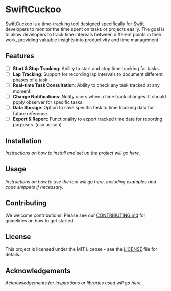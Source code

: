 # SwiftCuckoo

SwiftCuckoo is a time-tracking tool designed specifically for Swift developers to monitor the time spent on tasks or projects easily. The goal is to allow developers to track time intervals between different points in their work, providing valuable insights into productivity and time management.

## Features

- [ ] **Start & Stop Tracking**: Ability to start and stop time tracking for tasks.
- [ ] **Lap Tracking**: Support for recording lap intervals to document different phases of a task.
- [ ] **Real-time Task Consultation**: Ability to check any task tracked at any moment.
- [ ] **Change Notifications**: Notify users when a time track changes. It should ppply observer for specific tasks.
- [ ] **Data Storage**: Option to save specific task to time tracking data for future reference.
- [ ] **Export & Report**: Functionality to export tracked time data for reporting purposes. (csv or json)

## Installation

*Instructions on how to install and set up the project will go here.*

## Usage

*Instructions on how to use the tool will go here, including examples and code snippets if necessary.*

## Contributing

We welcome contributions! Please see our [CONTRIBUTING.md](CONTRIBUTING.md) for guidelines on how to get started.

## License

This project is licensed under the MIT License - see the [LICENSE](LICENSE) file for details.

## Acknowledgements

*Acknowledgements for inspirations or libraries used will go here.*
